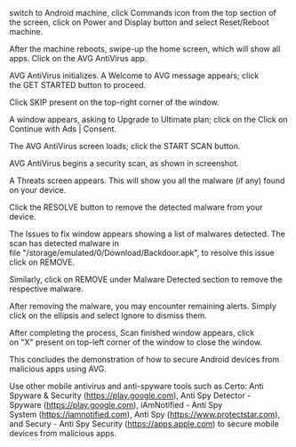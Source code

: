 
switch to Android machine, click Commands icon from the top section of the screen, click on Power and Display button and select Reset/Reboot machine.

 After the machine reboots, swipe-up the home screen, which will show all apps. Click on the AVG AntiVirus app.

AVG AntiVirus initializes. A Welcome to AVG message appears; click the GET STARTED button to proceed.

 Click SKIP present on the top-right corner of the window.

 A window appears, asking to Upgrade to Ultimate plan; click on the Click on Continue with Ads | Consent.

The AVG AntiVirus screen loads; click the START SCAN button.

 AVG AntiVirus begins a security scan, as shown in screenshot.

 A Threats screen appears. This will show you all the malware (if any) found on your device.

Click the RESOLVE button to remove the detected malware from your device.

 The Issues to fix window appears showing a list of malwares detected. The scan has detected malware in file "/storage/emulated/0/Download/Backdoor.apk", to resolve this issue click on REMOVE.

Similarly, click on REMOVE under Malware Detected section to remove the respective malware.

After removing the malware, you may encounter remaining alerts. Simply click on the ellipsis and select Ignore to dismiss them.

After completing the process, Scan finished window appears, click on "X" present on top-left corner of the window to close the window.

This concludes the demonstration of how to secure Android devices from malicious apps using AVG.

Use other mobile antivirus and anti-spyware tools such as Certo: Anti Spyware & Security (https://play.google.com), Anti Spy Detector - Spyware (https://play.google.com), iAmNotified - Anti Spy System (https://iamnotified.com), Anti Spy (https://www.protectstar.com), and Secury - Anti Spy Security (https://apps.apple.com) to secure mobile devices from malicious apps.